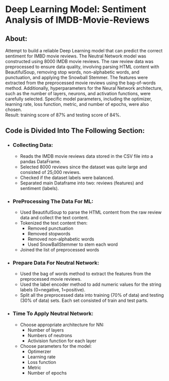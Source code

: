 # Deep Learning Model: Sentiment Analysis of IMDB-Movie-Reviews

## About:
Attempt to build a reliable Deep Learning model that can predict the correct sentiment for IMBD movie reviews. The Neutral Network model was constructed using 8000 IMDB movie reviews. The raw review data was preprocessed to ensure data quality, involving parsing HTML content with BeautifulSoup, removing stop words, non-alphabetic words, and punctuation, and applying the Snowball Stemmer. The features were extracted from the preprocessed movie reviews using the bag-of-words method. Additionally, hyperparameters for the Neural Network architecture, such as the number of layers, neurons, and activation functions, were carefully selected. Specific model parameters, including the optimizer, learning rate, loss function, metric, and number of epochs, were also chosen.<br>
Result: training score of 87% and testing score of 84%.

## Code is Divided Into The Following Section:
* ### Collecting Data:
    * Reads the IMDB movie reviews data stored in the CSV file into a pandas DataFrame.
    * Selected 8000 reviews since the dataset was quite large and consisted of 25,000 reviews.
    * Checked if the dataset labels were balanced.
    * Separated main Dataframe into two: reviews (features) and sentiment (labels).
* ### PreProcessing The Data For ML:
   * Used BeautifulSoup to parse the HTML content from the raw review data and collect the text content.
   * Tokenized the text content then:
      * Removed punctuation
      * Removed stopwords
      * Removed non-alphabetic words
      * Used SnowBallStemmer to stem each word
   * Joined the list of preprocessed words   
* ### Prepare Data For Neutral Network:
   * Used the bag of words method to extract the features from the preprocessed movie reviews.
   * Used the label encoder method to add numeric values for the string labels (0=negative, 1=positive).
   * Split all the preprocessed data into training (70% of data) and testing (30% of data) sets. Each set consisted of train and test parts.
* ### Time To Apply Neutral Network:
   * Choose appropriate architecture for NN:
      * Number of layers
      * Numbers of neutrons
      * Activision function for each layer
   * Choose parameters for the model:
      * Optimerzer
      * Learning rate
      * Loss function
      * Metric
      * Number of epochs

